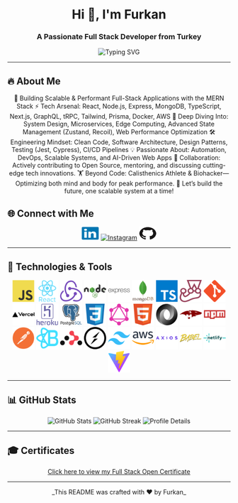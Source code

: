 <h1 align="center">Hi 👋, I'm Furkan</h1>
<h3 align="center">A Passionate Full Stack Developer from Turkey</h3>

<p align="center">
  <img src="https://readme-typing-svg.herokuapp.com?color=%2336BCF7&size=24&lines=Full+Stack+Developer;MERN+Stack+Expert;Always+Learning+New+Technologies;Building+Amazing+Apps" alt="Typing SVG">
</p>

---

## 🔥 About Me
<p align="center">
🚀 Building Scalable & Performant Full-Stack Applications with the MERN Stack
⚡ Tech Arsenal: React, Node.js, Express, MongoDB, TypeScript, Next.js, GraphQL, tRPC, Tailwind, Prisma, Docker, AWS
🎯 Deep Diving Into: System Design, Microservices, Edge Computing, Advanced State Management (Zustand, Recoil), Web Performance Optimization
🛠 Engineering Mindset: Clean Code, Software Architecture, Design Patterns, Testing (Jest, Cypress), CI/CD Pipelines
💡 Passionate About: Automation, DevOps, Scalable Systems, and AI-Driven Web Apps
🤝 Collaboration: Actively contributing to Open Source, mentoring, and discussing cutting-edge tech innovations.
🏋️ Beyond Code: Calisthenics Athlete & Biohacker—Optimizing both mind and body for peak performance.
🚀 Let’s build the future, one scalable system at a time!
  </p>


## 🌐 Connect with Me
<p align="center">
  <a href="https://linkedin.com/in/furkan-akar-7a176618a" target="blank"><img src="https://raw.githubusercontent.com/devicons/devicon/master/icons/linkedin/linkedin-original.svg" alt="LinkedIn" height="30" width="40" /></a>
  <a href="https://instagram.com/furkanaliakar" target="blank"><img src="https://img.icons8.com/ios-filled/50/000000/instagram-new.png" alt="Instagram" height="30" width="30" /></a>
  <a href="https://github.com/CotNeo" target="blank"><img src="https://raw.githubusercontent.com/devicons/devicon/master/icons/github/github-original.svg" alt="GitHub" height="30" width="40" /></a>
</p>

---

## 🔧 Technologies & Tools
<p align="center">
  <img src="https://raw.githubusercontent.com/devicons/devicon/master/icons/javascript/javascript-original.svg" alt="JavaScript" width="50" height="50"/>
  <img src="https://raw.githubusercontent.com/devicons/devicon/master/icons/react/react-original-wordmark.svg" alt="React" width="50" height="50"/>
  <img src="https://raw.githubusercontent.com/devicons/devicon/master/icons/redux/redux-original.svg" alt="Redux" width="50" height="50"/>
  <img src="https://raw.githubusercontent.com/devicons/devicon/master/icons/nodejs/nodejs-original-wordmark.svg" alt="Node.js" width="50" height="50"/>
  <img src="https://raw.githubusercontent.com/devicons/devicon/master/icons/express/express-original-wordmark.svg" alt="Express" width="50" height="50"/>
  <img src="https://raw.githubusercontent.com/devicons/devicon/master/icons/mongodb/mongodb-original-wordmark.svg" alt="MongoDB" width="50" height="50"/>
  <img src="https://raw.githubusercontent.com/devicons/devicon/master/icons/typescript/typescript-original.svg" alt="TypeScript" width="50" height="50"/>
  <img src="https://raw.githubusercontent.com/devicons/devicon/master/icons/jest/jest-plain.svg" alt="Jest" width="50" height="50"/>
  <img src="https://raw.githubusercontent.com/devicons/devicon/master/icons/git/git-original.svg" alt="Git" width="50" height="50"/>
  <img src="https://raw.githubusercontent.com/devicons/devicon/master/icons/vercel/vercel-original-wordmark.svg" alt="Vercel" width="50" height="50"/>
  <img src="https://raw.githubusercontent.com/devicons/devicon/master/icons/heroku/heroku-original-wordmark.svg" alt="Heroku" width="50" height="50"/>
  <img src="https://raw.githubusercontent.com/devicons/devicon/master/icons/postgresql/postgresql-original-wordmark.svg" alt="SQL" width="50" height="50"/>
  <img src="https://raw.githubusercontent.com/devicons/devicon/master/icons/css3/css3-original.svg" alt="CSS3" width="50" height="50"/>
  <img src="https://raw.githubusercontent.com/devicons/devicon/master/icons/graphql/graphql-plain.svg" alt="GraphQL" width="50" height="50"/>
  <img src="https://raw.githubusercontent.com/devicons/devicon/master/icons/html5/html5-original.svg" alt="HTML5" width="50" height="50"/>
  <img src="https://raw.githubusercontent.com/devicons/devicon/master/icons/json/json-original.svg" alt="JSON" width="50" height="50"/>
  <img src="https://raw.githubusercontent.com/devicons/devicon/master/icons/mongoose/mongoose-original.svg" alt="Mongoose" width="50" height="50"/>
  <img src="https://raw.githubusercontent.com/devicons/devicon/master/icons/npm/npm-original-wordmark.svg" alt="NPM" width="50" height="50"/>
  <img src="https://raw.githubusercontent.com/devicons/devicon/master/icons/postman/postman-original.svg" alt="Postman" width="50" height="50"/>
  <img src="https://raw.githubusercontent.com/devicons/devicon/master/icons/reactbootstrap/reactbootstrap-original.svg" alt="React Bootstrap" width="50" height="50"/>
  <img src="https://raw.githubusercontent.com/devicons/devicon/master/icons/reactrouter/reactrouter-original.svg" alt="React Router" width="50" height="50"/>
  <img src="https://raw.githubusercontent.com/devicons/devicon/master/icons/socketio/socketio-original.svg" alt="Socket.IO" width="50" height="50"/>
  <img src="https://raw.githubusercontent.com/devicons/devicon/master/icons/tailwindcss/tailwindcss-original.svg" alt="Tailwind CSS" width="50" height="50"/>
  <img src="https://github.com/devicons/devicon/blob/master/icons/amazonwebservices/amazonwebservices-original-wordmark.svg" alt="AWS" width="50" height="50"/>
  <img src="https://github.com/devicons/devicon/blob/master/icons/axios/axios-plain-wordmark.svg" alt="Axios" width="50" height="50"/>
  <img src="https://raw.githubusercontent.com/devicons/devicon/master/icons/babel/babel-original.svg" alt="Babel" width="50" height="50"/>
  <img src="https://github.com/devicons/devicon/blob/master/icons/netlify/netlify-original-wordmark.svg" alt="Netlify" width="50" height="50"/>
  <img src="https://github.com/devicons/devicon/blob/master/icons/vitejs/vitejs-original.svg" alt="Vite" width="50" height="50"/>
</p>

---

## 📊 GitHub Stats
<p align="center">
  <img src="https://github-readme-stats.vercel.app/api?username=CotNeo&show_icons=true&theme=radical" alt="GitHub Stats" />
  <img src="https://github-readme-streak-stats.herokuapp.com/?user=CotNeo&theme=default" alt="GitHub Streak" /> 
  <img src="https://github-profile-summary-cards.vercel.app/api/cards/profile-details?username=CotNeo&theme=radical" alt="Profile Details" />
</p>

---

## 🎓 Certificates
<p align="center">
  <a href="https://studies.cs.helsinki.fi/stats/api/certificate/fullstackopen/en/4122575dc0cda9c0d7ae61c0476a0d16" target="_blank">Click here to view my Full Stack Open Certificate</a>
</p>

---

<p align="center">_This README was crafted with ❤️ by Furkan_</p>

